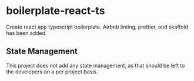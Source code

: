 # boilerplate-react-ts
Create react app typescript boilerplate. Airbnb linting, prettier, and skaffold has been added.

## State Management
 This project does not add any state management, as that should be left to the developers on a per project basis.

